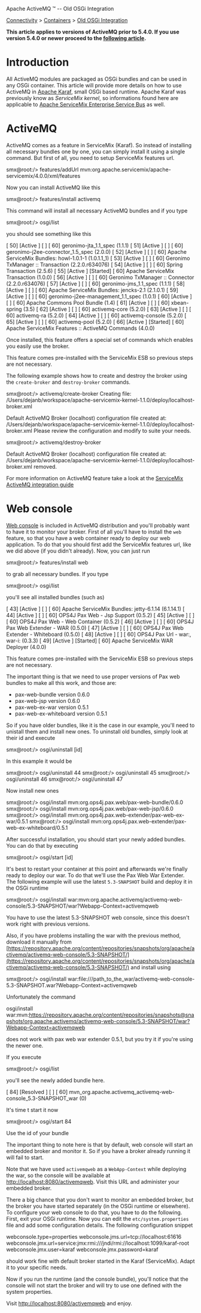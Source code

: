 Apache ActiveMQ ™ -- Old OSGi Integration 

[Connectivity](../../connectivity.md) > [Containers](../../Connectivity/containers.md) > [Old OSGi Integration](../../Connectivity/Containers/old-osgi-integration.md)


**This article applies to versions of ActiveMQ prior to 5.4.0. If you use version 5.4.0 or newer proceed to the [following article](../../Connectivity/Containers/osgi-integration.md).**

Introduction
============

All ActiveMQ modules are packaged as OSGi bundles and can be used in any OSGi container. This article will provide more details on how to use ActiveMQ in [Apache Karaf](http://felix.apache.org/site/apache-felix-karaf.html), small OSGi based runtime. Apache Karaf was previously know as _ServiceMix kernel_, so informations found here are applicable to [Apache ServiceMix Enterprise Service Bus](http://servicemix.apache.org/home.html) as well.

ActiveMQ
========

ActiveMQ comes as a feature in ServiceMix (Karaf). So instead of installing all necessary bundles one by one, you can simply install it using a single command. But first of all, you need to setup ServiceMix features url.

smx@root:/> features/addUrl mvn:org.apache.servicemix/apache-servicemix/4.0.0/xml/features

Now you can install ActiveMQ like this

smx@root:/> features/install activemq

This command will install all necessary ActiveMQ bundles and if you type

smx@root:/> osgi/list

you should see something like this

\[  50\] \[Active     \] \[       \] \[   60\] geronimo-jta\_1.1\_spec (1.1.1)
\[  51\] \[Active     \] \[       \] \[   60\] geronimo-j2ee-connector\_1.5\_spec (2.0.0)
\[  52\] \[Active     \] \[       \] \[   60\] Apache ServiceMix Bundles: howl-1.0.1-1 (1.0.1.1_1)
\[  53\] \[Active     \] \[       \] \[   60\] Geronimo TxManager :: Transaction (2.2.0.r634076)
\[  54\] \[Active     \] \[       \] \[   60\] Spring Transaction (2.5.6)
\[  55\] \[Active     \] \[Started\] \[   60\] Apache ServiceMix Transaction (1.0.0)
\[  56\] \[Active     \] \[       \] \[   60\] Geronimo TxManager :: Connector (2.2.0.r634076)
\[  57\] \[Active     \] \[       \] \[   60\] geronimo-jms\_1.1\_spec (1.1.1)
\[  58\] \[Active     \] \[       \] \[   60\] Apache ServiceMix Bundles: jencks-2.1 (2.1.0.1)
\[  59\] \[Active     \] \[       \] \[   60\] geronimo-j2ee-management\_1.1\_spec (1.0.1)
\[  60\] \[Active     \] \[       \] \[   60\] Apache Commons Pool Bundle (1.4)
\[  61\] \[Active     \] \[       \] \[   60\] xbean-spring (3.5)
\[  62\] \[Active     \] \[       \] \[   60\] activemq-core (5.2.0)
\[  63\] \[Active     \] \[       \] \[   60\] activemq-ra (5.2.0)
\[  64\] \[Active     \] \[       \] \[   60\] activemq-console (5.2.0)
\[  65\] \[Active     \] \[       \] \[   60\] activemq-pool (5.2.0)
\[  66\] \[Active     \] \[Started\] \[   60\] Apache ServiceMix Features :: ActiveMQ Commands (4.0.0)

Once installed, this feature offers a special set of commands which enables you easily use the broker.

This feature comes pre-installed with the ServiceMix ESB so previous steps are not necessary.

The following example shows how to create and destroy the broker using the `create-broker` and `destroy-broker` commands.

smx@root:/> activemq/create-broker
Creating file: /Users/dejanb/workspace/apache-servicemix-kernel-1.1.0/deploy/localhost-broker.xml

Default ActiveMQ Broker (localhost) configuration file created at: /Users/dejanb/workspace/apache-servicemix-kernel-1.1.0/deploy/localhost-broker.xml
Please review the configuration and modify to suite your needs.  

smx@root:/> activemq/destroy-broker

Default ActiveMQ Broker (localhost) configuration file created at: /Users/dejanb/workspace/apache-servicemix-kernel-1.1.0/deploy/localhost-broker.xml removed.

For more information on ActiveMQ feature take a look at the [ServiceMix ActiveMQ integration guide](http://servicemix.apache.org/SMX4/activemq-integration.html)

Web console
===========

[Web console](../../Tools/web-console.md) is included in ActiveMQ distribution and you'll probably want to have it to monitor your broker. First of all you'll have to install the `web` feature, so that you have a web container ready to deploy our web application. To do that you should first add the ServiceMix features url, like we did above (if you didn't already). Now, you can just run

smx@root:/> features/install web

to grab all necessary bundles. If you type

smx@root:/> osgi/list

you'll see all installed bundles (such as)

\[  43\] \[Active     \] \[       \] \[   60\] Apache ServiceMix Bundles: jetty-6.1.14 (6.1.14.1)
\[  44\] \[Active     \] \[       \] \[   60\] OPS4J Pax Web - Jsp Support (0.5.2)
\[  45\] \[Active     \] \[       \] \[   60\] OPS4J Pax Web - Web Container (0.5.2)
\[  46\] \[Active     \] \[       \] \[   60\] OPS4J Pax Web Extender - WAR (0.5.0)
\[  47\] \[Active     \] \[       \] \[   60\] OPS4J Pax Web Extender - Whiteboard (0.5.0)
\[  48\] \[Active     \] \[       \] \[   60\] OPS4J Pax Url - war:, war-i: (0.3.3)
\[  49\] \[Active     \] \[Started\] \[   60\] Apache ServiceMix WAR Deployer (4.0.0)

This feature comes pre-installed with the ServiceMix ESB so previous steps are not necessary.

The important thing is that we need to use proper versions of Pax web bundles to make all this work, and those are:

*   pax-web-bundle version 0.6.0
*   pax-web-jsp version 0.6.0
*   pax-web-ex-war version 0.5.1
*   pax-web-ex-whiteboard version 0.5.1

So if you have older bundles, like it is the case in our example, you'll need to unistall them and install new ones. To uninstall old bundles, simply look at their id and execute

smx@root:/> osgi/uninstall \[id\]

In this example it would be

smx@root:/> osgi/uninstall 44
smx@root:/> osgi/uninstall 45
smx@root:/> osgi/uninstall 46
smx@root:/> osgi/uninstall 47

Now install new ones

smx@root:/> osgi/install mvn:org.ops4j.pax.web/pax-web-bundle/0.6.0
smx@root:/> osgi/install mvn:org.ops4j.pax.web/pax-web-jsp/0.6.0
smx@root:/> osgi/install mvn:org.ops4j.pax.web-extender/pax-web-ex-war/0.5.1
smx@root:/> osgi/install mvn:org.ops4j.pax.web-extender/pax-web-ex-whiteboard/0.5.1

After successful installation, you should start your newly added bundles. You can do that by executing

smx@root:/> osgi/start \[id\]

It's best to restart your container at this point and afterwards we're finally ready to deploy our war. To do that we'll use the Pax Web War Extender. The following example will use the latest `5.3-SNAPSHOT` build and deploy it in the OSGi runtime

smx@root:/> osgi/install war:mvn:org.apache.activemq/activemq-web-console/5.3-SNAPSHOT/war?Webapp-Context=activemqweb

You have to use the latest 5.3-SNAPSHOT web console, since this doesn't work right with previous versions.

Also, if you have problems installing the war with the previous method, download it manually from [https://repository.apache.org/content/repositories/snapshots/org/apache/activemq/activemq-web-console/5.3-SNAPSHOT/](https://repository.apache.org/content/repositories/snapshots/org/apache/activemq/activemq-web-console/5.3-SNAPSHOT/) and install using

smx@root:/> osgi/install war:file:///path\_to\_the_war/activemq-web-console-5.3-SNAPSHOT.war?Webapp-Context=activemqweb

Unfortunately the command

osgi/install \
war:mvn:https://repository.apache.org/content/repositories/snapshots@snapshots!org.apache.activemq/activemq-web-console/5.3-SNAPSHOT/war?Webapp-Context=activemqweb

does not work with pax web war extender 0.5.1, but you try it if you're using the newer one.

If you execute

smx@root:/> osgi/list

you'll see the newly added bundle here.

\[  84\] \[Resolved   \] \[       \] \[   60\] mvn\_org.apache.activemq\_activemq-web-console\_5.3-SNAPSHOT\_war (0)

It's time t start it now

smx@root:/> osgi/start 84

Use the id of your bundle

The important thing to note here is that by default, web console will start an embedded broker and monitor it. So if you have a broker already running it will fail to start.

Note that we have used `activemqweb` as a `WebApp-Context` while deploying the war, so the console will be available at [http://localhost:8080/activemqweb](http://localhost:8080/activemqweb). Visit this URL and administer your embedded broker.

There a big chance that you don't want to monitor an embedded broker, but the broker you have started separately (in the OSGi runtime or elsewhere). To configure your web console to do that, you have to do the following. First, exit your OSGi runtime. Now you can edit the `etc/system.properties` file and add some configuration details. The following configuration snippet

webconsole.type=properties
webconsole.jms.url=tcp://localhost:61616
webconsole.jmx.url=service:jmx:rmi:///jndi/rmi://localhost:1099/karaf-root
webconsole.jmx.user=karaf
webconsole.jmx.password=karaf

should work fine with default broker started in the Karaf (ServiceMix). Adapt it to your specific needs.

Now if you run the runtime (and the console bundle), you'll notice that the console will not start the broker and will try to use one defined with the system properties.

Visit [http://localhost:8080/activemqweb](http://localhost:8080/activemqweb) and enjoy.

